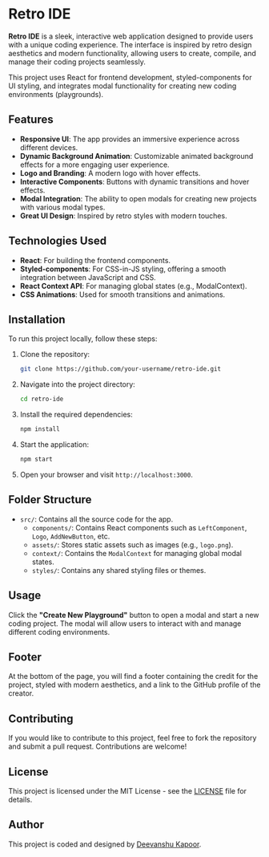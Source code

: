 # Retro IDE

**Retro IDE** is a sleek, interactive web application designed to provide users with a unique coding experience. The interface is inspired by retro design aesthetics and modern functionality, allowing users to create, compile, and manage their coding projects seamlessly.

This project uses React for frontend development, styled-components for UI styling, and integrates modal functionality for creating new coding environments (playgrounds).

## Features

- **Responsive UI**: The app provides an immersive experience across different devices.
- **Dynamic Background Animation**: Customizable animated background effects for a more engaging user experience.
- **Logo and Branding**: A modern logo with hover effects.
- **Interactive Components**: Buttons with dynamic transitions and hover effects.
- **Modal Integration**: The ability to open modals for creating new projects with various modal types.
- **Great UI Design**: Inspired by retro styles with modern touches.
  
## Technologies Used

- **React**: For building the frontend components.
- **Styled-components**: For CSS-in-JS styling, offering a smooth integration between JavaScript and CSS.
- **React Context API**: For managing global states (e.g., ModalContext).
- **CSS Animations**: Used for smooth transitions and animations.

## Installation

To run this project locally, follow these steps:

1. Clone the repository:
    ```bash
    git clone https://github.com/your-username/retro-ide.git
    ```
    
2. Navigate into the project directory:
    ```bash
    cd retro-ide
    ```

3. Install the required dependencies:
    ```bash
    npm install
    ```

4. Start the application:
    ```bash
    npm start
    ```

5. Open your browser and visit `http://localhost:3000`.

## Folder Structure

- `src/`: Contains all the source code for the app.
    - `components/`: Contains React components such as `LeftComponent`, `Logo`, `AddNewButton`, etc.
    - `assets/`: Stores static assets such as images (e.g., `logo.png`).
    - `context/`: Contains the `ModalContext` for managing global modal states.
    - `styles/`: Contains any shared styling files or themes.
  
## Usage

Click the **"Create New Playground"** button to open a modal and start a new coding project. The modal will allow users to interact with and manage different coding environments.

## Footer

At the bottom of the page, you will find a footer containing the credit for the project, styled with modern aesthetics, and a link to the GitHub profile of the creator.

## Contributing

If you would like to contribute to this project, feel free to fork the repository and submit a pull request. Contributions are welcome!

## License

This project is licensed under the MIT License - see the [LICENSE](LICENSE) file for details.

## Author

This project is coded and designed by [Deevanshu Kapoor](https://github.com/DeevKapoor).

